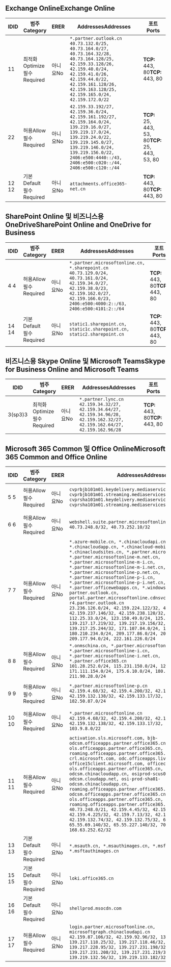 <!--THIS FILE IS AUTOMATICALLY GENERATED. MANUAL CHANGES WILL BE OVERWRITTEN.-->
<!--Please contact the Office 365 Endpoints team with any questions.-->
<!--China endpoints version 2020033100-->
<!--File generated 2020-06-20 14:00:20.3123-->

## <a name="exchange-online"></a><span data-ttu-id="6fcc1-101">Exchange Online</span><span class="sxs-lookup"><span data-stu-id="6fcc1-101">Exchange Online</span></span>

<span data-ttu-id="6fcc1-102">ID</span><span class="sxs-lookup"><span data-stu-id="6fcc1-102">ID</span></span> | <span data-ttu-id="6fcc1-103">범주</span><span class="sxs-lookup"><span data-stu-id="6fcc1-103">Category</span></span> | <span data-ttu-id="6fcc1-104">ER</span><span class="sxs-lookup"><span data-stu-id="6fcc1-104">ER</span></span> | <span data-ttu-id="6fcc1-105">Addresses</span><span class="sxs-lookup"><span data-stu-id="6fcc1-105">Addresses</span></span> | <span data-ttu-id="6fcc1-106">포트</span><span class="sxs-lookup"><span data-stu-id="6fcc1-106">Ports</span></span>
-- | -------------------- | -- | ---------------------------------------------------------------------------------------------------------------------------------------------------------------------------------------------------------------------------------------------- | ------------------------
<span data-ttu-id="6fcc1-107">1</span><span class="sxs-lookup"><span data-stu-id="6fcc1-107">1</span></span> | <span data-ttu-id="6fcc1-108">최적화</span><span class="sxs-lookup"><span data-stu-id="6fcc1-108">Optimize</span></span><BR><span data-ttu-id="6fcc1-109">필수</span><span class="sxs-lookup"><span data-stu-id="6fcc1-109">Required</span></span> | <span data-ttu-id="6fcc1-110">아니요</span><span class="sxs-lookup"><span data-stu-id="6fcc1-110">No</span></span> | `*.partner.outlook.cn`<BR>`40.73.132.0/25, 40.73.164.0/27, 40.73.164.32/28, 40.73.164.128/25, 42.159.33.128/26, 42.159.40.0/24, 42.159.41.0/26, 42.159.44.0/22, 42.159.161.128/26, 42.159.163.128/25, 42.159.165.0/24, 42.159.172.0/22` | <span data-ttu-id="6fcc1-111">**TCP:** 443, 80</span><span class="sxs-lookup"><span data-stu-id="6fcc1-111">**TCP:** 443, 80</span></span>
<span data-ttu-id="6fcc1-112">2</span><span class="sxs-lookup"><span data-stu-id="6fcc1-112">2</span></span> | <span data-ttu-id="6fcc1-113">허용</span><span class="sxs-lookup"><span data-stu-id="6fcc1-113">Allow</span></span><BR><span data-ttu-id="6fcc1-114">필수</span><span class="sxs-lookup"><span data-stu-id="6fcc1-114">Required</span></span> | <span data-ttu-id="6fcc1-115">아니요</span><span class="sxs-lookup"><span data-stu-id="6fcc1-115">No</span></span> | `42.159.33.192/27, 42.159.36.0/24, 42.159.161.192/27, 42.159.164.0/24, 139.219.16.0/27, 139.219.17.0/24, 139.219.24.0/22, 139.219.145.0/27, 139.219.146.0/24, 139.219.156.0/22, 2406:e500:4440::/43, 2406:e500:c020::/44, 2406:e500:c120::/44` | <span data-ttu-id="6fcc1-116">**TCP:** 25, 443, 53, 80</span><span class="sxs-lookup"><span data-stu-id="6fcc1-116">**TCP:** 25, 443, 53, 80</span></span>
<span data-ttu-id="6fcc1-117">12 </span><span class="sxs-lookup"><span data-stu-id="6fcc1-117">12</span></span> | <span data-ttu-id="6fcc1-118">기본</span><span class="sxs-lookup"><span data-stu-id="6fcc1-118">Default</span></span><BR><span data-ttu-id="6fcc1-119">필수</span><span class="sxs-lookup"><span data-stu-id="6fcc1-119">Required</span></span> | <span data-ttu-id="6fcc1-120">아니요</span><span class="sxs-lookup"><span data-stu-id="6fcc1-120">No</span></span> | `attachments.office365-net.cn` | <span data-ttu-id="6fcc1-121">**TCP:** 443, 80</span><span class="sxs-lookup"><span data-stu-id="6fcc1-121">**TCP:** 443, 80</span></span>

## <a name="sharepoint-online-and-onedrive-for-business"></a><span data-ttu-id="6fcc1-122">SharePoint Online 및 비즈니스용 OneDrive</span><span class="sxs-lookup"><span data-stu-id="6fcc1-122">SharePoint Online and OneDrive for Business</span></span>

<span data-ttu-id="6fcc1-123">ID</span><span class="sxs-lookup"><span data-stu-id="6fcc1-123">ID</span></span> | <span data-ttu-id="6fcc1-124">범주</span><span class="sxs-lookup"><span data-stu-id="6fcc1-124">Category</span></span> | <span data-ttu-id="6fcc1-125">ER</span><span class="sxs-lookup"><span data-stu-id="6fcc1-125">ER</span></span> | <span data-ttu-id="6fcc1-126">Addresses</span><span class="sxs-lookup"><span data-stu-id="6fcc1-126">Addresses</span></span> | <span data-ttu-id="6fcc1-127">포트</span><span class="sxs-lookup"><span data-stu-id="6fcc1-127">Ports</span></span>
-- | ------------------- | -- | --------------------------------------------------------------------------------------------------------------------------------------------------------------------------------------------------- | ----------------
<span data-ttu-id="6fcc1-128">4 </span><span class="sxs-lookup"><span data-stu-id="6fcc1-128">4</span></span> | <span data-ttu-id="6fcc1-129">허용</span><span class="sxs-lookup"><span data-stu-id="6fcc1-129">Allow</span></span><BR><span data-ttu-id="6fcc1-130">필수</span><span class="sxs-lookup"><span data-stu-id="6fcc1-130">Required</span></span> | <span data-ttu-id="6fcc1-131">아니요</span><span class="sxs-lookup"><span data-stu-id="6fcc1-131">No</span></span> | `*.partner.microsoftonline.cn, *.sharepoint.cn`<BR>`40.73.129.0/24, 40.73.161.0/24, 42.159.34.0/27, 42.159.38.0/23, 42.159.162.0/27, 42.159.166.0/23, 2406:e500:4000:2::/63, 2406:e500:4101:2::/64` | <span data-ttu-id="6fcc1-132">**TCP:** 443, 80</span><span class="sxs-lookup"><span data-stu-id="6fcc1-132">**TCP:** 443, 80</span></span>
<span data-ttu-id="6fcc1-133">14 </span><span class="sxs-lookup"><span data-stu-id="6fcc1-133">14</span></span> | <span data-ttu-id="6fcc1-134">기본</span><span class="sxs-lookup"><span data-stu-id="6fcc1-134">Default</span></span><BR><span data-ttu-id="6fcc1-135">필수</span><span class="sxs-lookup"><span data-stu-id="6fcc1-135">Required</span></span> | <span data-ttu-id="6fcc1-136">아니요</span><span class="sxs-lookup"><span data-stu-id="6fcc1-136">No</span></span> | `static1.sharepoint.cn, static1c.sharepoint.cn, static2.sharepoint.cn` | <span data-ttu-id="6fcc1-137">**TCP:** 443, 80</span><span class="sxs-lookup"><span data-stu-id="6fcc1-137">**TCP:** 443, 80</span></span>

## <a name="skype-for-business-online-and-microsoft-teams"></a><span data-ttu-id="6fcc1-138">비즈니스용 Skype Online 및 Microsoft Teams</span><span class="sxs-lookup"><span data-stu-id="6fcc1-138">Skype for Business Online and Microsoft Teams</span></span>

<span data-ttu-id="6fcc1-139">ID</span><span class="sxs-lookup"><span data-stu-id="6fcc1-139">ID</span></span> | <span data-ttu-id="6fcc1-140">범주</span><span class="sxs-lookup"><span data-stu-id="6fcc1-140">Category</span></span> | <span data-ttu-id="6fcc1-141">ER</span><span class="sxs-lookup"><span data-stu-id="6fcc1-141">ER</span></span> | <span data-ttu-id="6fcc1-142">Addresses</span><span class="sxs-lookup"><span data-stu-id="6fcc1-142">Addresses</span></span> | <span data-ttu-id="6fcc1-143">포트</span><span class="sxs-lookup"><span data-stu-id="6fcc1-143">Ports</span></span>
-- | -------------------- | -- | -------------------------------------------------------------------------------------------------------------------------------- | ----------------
<span data-ttu-id="6fcc1-144">3(sp3)</span><span class="sxs-lookup"><span data-stu-id="6fcc1-144">3</span></span> | <span data-ttu-id="6fcc1-145">최적화</span><span class="sxs-lookup"><span data-stu-id="6fcc1-145">Optimize</span></span><BR><span data-ttu-id="6fcc1-146">필수</span><span class="sxs-lookup"><span data-stu-id="6fcc1-146">Required</span></span> | <span data-ttu-id="6fcc1-147">아니요</span><span class="sxs-lookup"><span data-stu-id="6fcc1-147">No</span></span> | `*.partner.lync.cn`<BR>`42.159.34.32/27, 42.159.34.64/27, 42.159.34.96/28, 42.159.162.32/27, 42.159.162.64/27, 42.159.162.96/28` | <span data-ttu-id="6fcc1-148">**TCP:** 443, 80</span><span class="sxs-lookup"><span data-stu-id="6fcc1-148">**TCP:** 443, 80</span></span>

## <a name="microsoft-365-common-and-office-online"></a><span data-ttu-id="6fcc1-149">Microsoft 365 Common 및 Office Online</span><span class="sxs-lookup"><span data-stu-id="6fcc1-149">Microsoft 365 Common and Office Online</span></span>

<span data-ttu-id="6fcc1-150">ID</span><span class="sxs-lookup"><span data-stu-id="6fcc1-150">ID</span></span> | <span data-ttu-id="6fcc1-151">범주</span><span class="sxs-lookup"><span data-stu-id="6fcc1-151">Category</span></span> | <span data-ttu-id="6fcc1-152">ER</span><span class="sxs-lookup"><span data-stu-id="6fcc1-152">ER</span></span> | <span data-ttu-id="6fcc1-153">Addresses</span><span class="sxs-lookup"><span data-stu-id="6fcc1-153">Addresses</span></span> | <span data-ttu-id="6fcc1-154">포트</span><span class="sxs-lookup"><span data-stu-id="6fcc1-154">Ports</span></span>
-- | ------------------- | -- | ---------------------------------------------------------------------------------------------------------------------------------------------------------------------------------------------------------------------------------------------------------------------------------------------------------------------------------------------------------------------------------------------------------------------------------------------------------------------------------------------------------------------------------------------------------------------------------------------------------------------------------------------------------------------------------------------------------------------------------------------------------------------------------------------------------------------------------------------------------------------------- | ----------------
<span data-ttu-id="6fcc1-155">5 </span><span class="sxs-lookup"><span data-stu-id="6fcc1-155">5</span></span> | <span data-ttu-id="6fcc1-156">허용</span><span class="sxs-lookup"><span data-stu-id="6fcc1-156">Allow</span></span><BR><span data-ttu-id="6fcc1-157">필수</span><span class="sxs-lookup"><span data-stu-id="6fcc1-157">Required</span></span> | <span data-ttu-id="6fcc1-158">아니요</span><span class="sxs-lookup"><span data-stu-id="6fcc1-158">No</span></span> | `cvprbjb101m01.keydelivery.mediaservices.chinacloudapi.cn, cvprbjb101m01.streaming.mediaservices.chinacloudapi.cn, cvprsha101m01.keydelivery.mediaservices.chinacloudapi.cn, cvprsha101m01.streaming.mediaservices.chinacloudapi.cn` | <span data-ttu-id="6fcc1-159">**TCP:** 443, 80</span><span class="sxs-lookup"><span data-stu-id="6fcc1-159">**TCP:** 443, 80</span></span>
<span data-ttu-id="6fcc1-160">6 </span><span class="sxs-lookup"><span data-stu-id="6fcc1-160">6</span></span> | <span data-ttu-id="6fcc1-161">허용</span><span class="sxs-lookup"><span data-stu-id="6fcc1-161">Allow</span></span><BR><span data-ttu-id="6fcc1-162">필수</span><span class="sxs-lookup"><span data-stu-id="6fcc1-162">Required</span></span> | <span data-ttu-id="6fcc1-163">아니요</span><span class="sxs-lookup"><span data-stu-id="6fcc1-163">No</span></span> | `webshell.suite.partner.microsoftonline.cn`<BR>`40.73.248.8/32, 40.73.252.10/32` | <span data-ttu-id="6fcc1-164">**TCP:** 443, 80</span><span class="sxs-lookup"><span data-stu-id="6fcc1-164">**TCP:** 443, 80</span></span>
<span data-ttu-id="6fcc1-165">7 </span><span class="sxs-lookup"><span data-stu-id="6fcc1-165">7</span></span> | <span data-ttu-id="6fcc1-166">허용</span><span class="sxs-lookup"><span data-stu-id="6fcc1-166">Allow</span></span><BR><span data-ttu-id="6fcc1-167">필수</span><span class="sxs-lookup"><span data-stu-id="6fcc1-167">Required</span></span> | <span data-ttu-id="6fcc1-168">아니요</span><span class="sxs-lookup"><span data-stu-id="6fcc1-168">No</span></span> | `*.azure-mobile.cn, *.chinacloudapi.cn, *.chinacloudapp.cn, *.chinacloud-mobile.cn, *.chinacloudsites.cn, *.partner.microsoftonline-m.cn, *.partner.microsoftonline-m.net.cn, *.partner.microsoftonline-m-i.cn, *.partner.microsoftonline-m-i.net.cn, *.partner.microsoftonline-p.net.cn, *.partner.microsoftonline-p-i.cn, *.partner.microsoftonline-p-i.net.cn, *.partner.officewebapps.cn, *.windowsazure.cn, partner.outlook.cn, portal.partner.microsoftonline.cdnsvc.com, r4.partner.outlook.cn`<BR>`23.236.126.0/24, 42.159.224.122/32, 42.159.233.91/32, 42.159.237.146/32, 42.159.238.120/32, 58.68.168.0/24, 112.25.33.0/24, 123.150.49.0/24, 125.65.247.0/24, 139.217.17.219/32, 139.217.19.156/32, 139.217.21.3/32, 139.217.25.244/32, 171.107.84.0/24, 180.210.232.0/24, 180.210.234.0/24, 209.177.86.0/24, 209.177.90.0/24, 209.177.94.0/24, 222.161.226.0/24` | <span data-ttu-id="6fcc1-169">**TCP:** 443, 80</span><span class="sxs-lookup"><span data-stu-id="6fcc1-169">**TCP:** 443, 80</span></span>
<span data-ttu-id="6fcc1-170">8 </span><span class="sxs-lookup"><span data-stu-id="6fcc1-170">8</span></span> | <span data-ttu-id="6fcc1-171">허용</span><span class="sxs-lookup"><span data-stu-id="6fcc1-171">Allow</span></span><BR><span data-ttu-id="6fcc1-172">필수</span><span class="sxs-lookup"><span data-stu-id="6fcc1-172">Required</span></span> | <span data-ttu-id="6fcc1-173">아니요</span><span class="sxs-lookup"><span data-stu-id="6fcc1-173">No</span></span> | `*.onmschina.cn, *.partner.microsoftonline.net.cn, *.partner.microsoftonline-i.cn, *.partner.microsoftonline-i.net.cn, *.partner.office365.cn`<BR>`101.28.252.0/24, 115.231.150.0/24, 123.235.32.0/24, 171.111.154.0/24, 175.6.10.0/24, 180.210.229.0/24, 211.90.28.0/24` | <span data-ttu-id="6fcc1-174">**TCP:** 443, 80</span><span class="sxs-lookup"><span data-stu-id="6fcc1-174">**TCP:** 443, 80</span></span>
<span data-ttu-id="6fcc1-175">9 </span><span class="sxs-lookup"><span data-stu-id="6fcc1-175">9</span></span> | <span data-ttu-id="6fcc1-176">허용</span><span class="sxs-lookup"><span data-stu-id="6fcc1-176">Allow</span></span><BR><span data-ttu-id="6fcc1-177">필수</span><span class="sxs-lookup"><span data-stu-id="6fcc1-177">Required</span></span> | <span data-ttu-id="6fcc1-178">아니요</span><span class="sxs-lookup"><span data-stu-id="6fcc1-178">No</span></span> | `*.partner.microsoftonline-p.cn`<BR>`42.159.4.68/32, 42.159.4.200/32, 42.159.7.156/32, 42.159.132.138/32, 42.159.133.17/32, 42.159.135.78/32, 182.50.87.0/24` | <span data-ttu-id="6fcc1-179">**TCP:** 443, 80</span><span class="sxs-lookup"><span data-stu-id="6fcc1-179">**TCP:** 443, 80</span></span>
<span data-ttu-id="6fcc1-180">10  </span><span class="sxs-lookup"><span data-stu-id="6fcc1-180">10</span></span> | <span data-ttu-id="6fcc1-181">허용</span><span class="sxs-lookup"><span data-stu-id="6fcc1-181">Allow</span></span><BR><span data-ttu-id="6fcc1-182">필수</span><span class="sxs-lookup"><span data-stu-id="6fcc1-182">Required</span></span> | <span data-ttu-id="6fcc1-183">아니요</span><span class="sxs-lookup"><span data-stu-id="6fcc1-183">No</span></span> | `*.partner.microsoftonline.cn`<BR>`42.159.4.68/32, 42.159.4.200/32, 42.159.7.156/32, 42.159.132.138/32, 42.159.133.17/32, 42.159.135.78/32, 103.9.8.0/22` | <span data-ttu-id="6fcc1-184">**TCP:** 443, 80</span><span class="sxs-lookup"><span data-stu-id="6fcc1-184">**TCP:** 443, 80</span></span>
<span data-ttu-id="6fcc1-185">11 </span><span class="sxs-lookup"><span data-stu-id="6fcc1-185">11</span></span> | <span data-ttu-id="6fcc1-186">허용</span><span class="sxs-lookup"><span data-stu-id="6fcc1-186">Allow</span></span><BR><span data-ttu-id="6fcc1-187">필수</span><span class="sxs-lookup"><span data-stu-id="6fcc1-187">Required</span></span> | <span data-ttu-id="6fcc1-188">아니요</span><span class="sxs-lookup"><span data-stu-id="6fcc1-188">No</span></span> | `activation.sls.microsoft.com, bjb-odcsm.officeapps.partner.office365.cn, bjb-ols.officeapps.partner.office365.cn, bjb-roaming.officeapps.partner.office365.cn, crl.microsoft.com, odc.officeapps.live.com, office15client.microsoft.com, officecdn.microsoft.com, ols.officeapps.partner.office365.cn, osi-prod-bjb01-odcsm.chinacloudapp.cn, osiprod-scus01-odcsm.cloudapp.net, osi-prod-sha01-odcsm.chinacloudapp.cn, roaming.officeapps.partner.office365.cn, sha-odcsm.officeapps.partner.office365.cn, sha-ols.officeapps.partner.office365.cn, sha-roaming.officeapps.partner.office365.cn`<BR>`40.73.248.0/21, 42.159.4.45/32, 42.159.4.50/32, 42.159.4.225/32, 42.159.7.13/32, 42.159.132.73/32, 42.159.132.74/32, 42.159.132.75/32, 65.52.98.231/32, 65.55.69.140/32, 65.55.227.140/32, 70.37.81.47/32, 168.63.252.62/32` | <span data-ttu-id="6fcc1-189">**TCP:** 443, 80</span><span class="sxs-lookup"><span data-stu-id="6fcc1-189">**TCP:** 443, 80</span></span>
<span data-ttu-id="6fcc1-190">13 </span><span class="sxs-lookup"><span data-stu-id="6fcc1-190">13</span></span> | <span data-ttu-id="6fcc1-191">기본</span><span class="sxs-lookup"><span data-stu-id="6fcc1-191">Default</span></span><BR><span data-ttu-id="6fcc1-192">필수</span><span class="sxs-lookup"><span data-stu-id="6fcc1-192">Required</span></span> | <span data-ttu-id="6fcc1-193">아니요</span><span class="sxs-lookup"><span data-stu-id="6fcc1-193">No</span></span> | `*.msauth.cn, *.msauthimages.cn, *.msftauth.cn, *.msftauthimages.cn` | <span data-ttu-id="6fcc1-194">**TCP:** 443, 80</span><span class="sxs-lookup"><span data-stu-id="6fcc1-194">**TCP:** 443, 80</span></span>
<span data-ttu-id="6fcc1-195">15 </span><span class="sxs-lookup"><span data-stu-id="6fcc1-195">15</span></span> | <span data-ttu-id="6fcc1-196">기본</span><span class="sxs-lookup"><span data-stu-id="6fcc1-196">Default</span></span><BR><span data-ttu-id="6fcc1-197">필수</span><span class="sxs-lookup"><span data-stu-id="6fcc1-197">Required</span></span> | <span data-ttu-id="6fcc1-198">아니요</span><span class="sxs-lookup"><span data-stu-id="6fcc1-198">No</span></span> | `loki.office365.cn` | <span data-ttu-id="6fcc1-199">**TCP:** 443</span><span class="sxs-lookup"><span data-stu-id="6fcc1-199">**TCP:** 443</span></span>
<span data-ttu-id="6fcc1-200">16 </span><span class="sxs-lookup"><span data-stu-id="6fcc1-200">16</span></span> | <span data-ttu-id="6fcc1-201">기본</span><span class="sxs-lookup"><span data-stu-id="6fcc1-201">Default</span></span><BR><span data-ttu-id="6fcc1-202">필수</span><span class="sxs-lookup"><span data-stu-id="6fcc1-202">Required</span></span> | <span data-ttu-id="6fcc1-203">아니요</span><span class="sxs-lookup"><span data-stu-id="6fcc1-203">No</span></span> | `shellprod.msocdn.com` | <span data-ttu-id="6fcc1-204">**TCP:** 443</span><span class="sxs-lookup"><span data-stu-id="6fcc1-204">**TCP:** 443</span></span>
<span data-ttu-id="6fcc1-205">17 </span><span class="sxs-lookup"><span data-stu-id="6fcc1-205">17</span></span> | <span data-ttu-id="6fcc1-206">허용</span><span class="sxs-lookup"><span data-stu-id="6fcc1-206">Allow</span></span><BR><span data-ttu-id="6fcc1-207">필수</span><span class="sxs-lookup"><span data-stu-id="6fcc1-207">Required</span></span> | <span data-ttu-id="6fcc1-208">아니요</span><span class="sxs-lookup"><span data-stu-id="6fcc1-208">No</span></span> | `login.partner.microsoftonline.cn, microsoftgraph.chinacloudapi.cn`<BR>`42.159.87.106/32, 42.159.92.96/32, 139.217.115.121/32, 139.217.118.25/32, 139.217.118.46/32, 139.217.118.54/32, 139.217.228.95/32, 139.217.231.198/32, 139.217.231.208/32, 139.217.231.219/32, 139.219.132.56/32, 139.219.133.182/32` | <span data-ttu-id="6fcc1-209">**TCP:** 443, 80</span><span class="sxs-lookup"><span data-stu-id="6fcc1-209">**TCP:** 443, 80</span></span>
